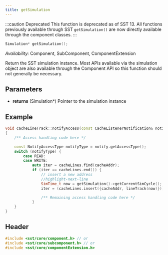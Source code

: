 ```yaml
---
title: getSimulation
---
```


:::caution Deprecated
This function is deprecated as of SST 13. All functions previously available through SST `getSimulation()` are now directly available through the component classes.
:::

```cpp
Simulation* getSimulation();
```
*Availability:* Component, SubComponent, ComponentExtension

Return the SST simulation instance. Most APIs available via the simulation object are also available through the Component API so this function should not generally be necessary. 


## Parameters
* **returns** (Simulation*) Pointer to the simulation instance

## Example

<!--- SOURCE_CODE: sst-elements/src/sst/elements/cassini/cacheLineTrack.cc --->
```cpp title="Excerpt from sst-elements/src/sst/elements/cassini/cacheLineTrack.cc"
void cacheLineTrack::notifyAccess(const CacheListenerNotification& notify)
{
    /** Access handling code here */

    const NotifyAccessType notifyType = notify.getAccessType();
    switch (notifyType) {
        case READ:
        case WRITE:
            auto iter = cacheLines.find(cacheAddr);
            if (iter == cacheLines.end()) {
                // insert a new address 
                //highlight-next-line
                SimTime_t now = getSimulation()->getCurrentSimCycle();
                iter = (cacheLines.insert({cacheAddr, lineTrack(now)})).first;

                /** Remaining access handling code here */
            }
    }
}
```

## Header
```cpp
#include <sst/core/component.h> // or
#include <sst/core/subcomponent.h> // or
#include <sst/core/componentExtension.h>
```